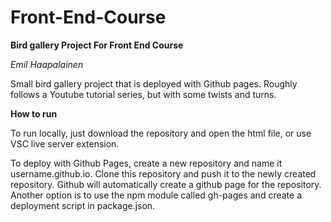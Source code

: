 # Front-End-Course
**Bird gallery Project For Front End Course**

*Emil Haapalainen*

Small bird gallery project that is deployed with Github pages. Roughly follows a Youtube tutorial series, but with some twists and turns.

**How to run**

To run locally, just download the repository and open the html file, or use VSC live server extension.

To deploy with Github Pages, create a new repository and name it username.github.io. Clone this repository and push it to the newly created repository. Github will automatically create a github page for the repository. Another option is to use the npm module called gh-pages and create a deployment script in package.json. 
